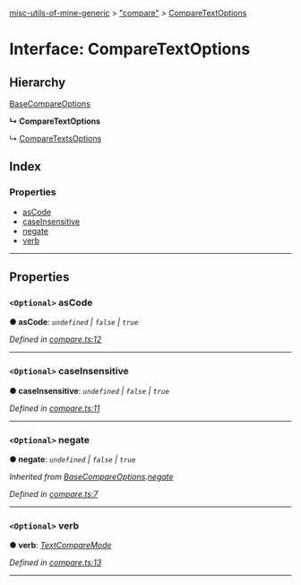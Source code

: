 [misc-utils-of-mine-generic](../README.md) > ["compare"](../modules/_compare_.md) > [CompareTextOptions](../interfaces/_compare_.comparetextoptions.md)

# Interface: CompareTextOptions

## Hierarchy

 [BaseCompareOptions](_compare_.basecompareoptions.md)

**↳ CompareTextOptions**

↳  [CompareTextsOptions](_compare_.comparetextsoptions.md)

## Index

### Properties

* [asCode](_compare_.comparetextoptions.md#ascode)
* [caseInsensitive](_compare_.comparetextoptions.md#caseinsensitive)
* [negate](_compare_.comparetextoptions.md#negate)
* [verb](_compare_.comparetextoptions.md#verb)

---

## Properties

<a id="ascode"></a>

### `<Optional>` asCode

**● asCode**: *`undefined` \| `false` \| `true`*

*Defined in [compare.ts:12](https://github.com/cancerberoSgx/misc-utils-of-mine/blob/a7a1c9f/misc-utils-of-mine-generic/src/compare.ts#L12)*

___
<a id="caseinsensitive"></a>

### `<Optional>` caseInsensitive

**● caseInsensitive**: *`undefined` \| `false` \| `true`*

*Defined in [compare.ts:11](https://github.com/cancerberoSgx/misc-utils-of-mine/blob/a7a1c9f/misc-utils-of-mine-generic/src/compare.ts#L11)*

___
<a id="negate"></a>

### `<Optional>` negate

**● negate**: *`undefined` \| `false` \| `true`*

*Inherited from [BaseCompareOptions](_compare_.basecompareoptions.md).[negate](_compare_.basecompareoptions.md#negate)*

*Defined in [compare.ts:7](https://github.com/cancerberoSgx/misc-utils-of-mine/blob/a7a1c9f/misc-utils-of-mine-generic/src/compare.ts#L7)*

___
<a id="verb"></a>

### `<Optional>` verb

**● verb**: *[TextCompareMode](../modules/_compare_.md#textcomparemode)*

*Defined in [compare.ts:13](https://github.com/cancerberoSgx/misc-utils-of-mine/blob/a7a1c9f/misc-utils-of-mine-generic/src/compare.ts#L13)*

___

